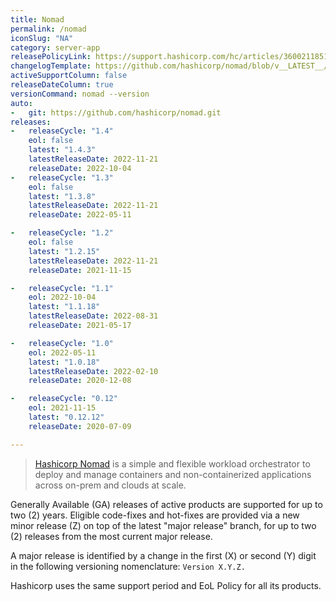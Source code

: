 ```yaml
---
title: Nomad
permalink: /nomad
iconSlug: "NA"
category: server-app
releasePolicyLink: https://support.hashicorp.com/hc/articles/360021185113
changelogTemplate: https://github.com/hashicorp/nomad/blob/v__LATEST__/CHANGELOG.md
activeSupportColumn: false
releaseDateColumn: true
versionCommand: nomad --version
auto:
-   git: https://github.com/hashicorp/nomad.git
releases:
-   releaseCycle: "1.4"
    eol: false
    latest: "1.4.3"
    latestReleaseDate: 2022-11-21
    releaseDate: 2022-10-04
-   releaseCycle: "1.3"
    eol: false
    latest: "1.3.8"
    latestReleaseDate: 2022-11-21
    releaseDate: 2022-05-11

-   releaseCycle: "1.2"
    eol: false
    latest: "1.2.15"
    latestReleaseDate: 2022-11-21
    releaseDate: 2021-11-15

-   releaseCycle: "1.1"
    eol: 2022-10-04
    latest: "1.1.18"
    latestReleaseDate: 2022-08-31
    releaseDate: 2021-05-17

-   releaseCycle: "1.0"
    eol: 2022-05-11
    latest: "1.0.18"
    latestReleaseDate: 2022-02-10
    releaseDate: 2020-12-08

-   releaseCycle: "0.12"
    eol: 2021-11-15
    latest: "0.12.12"
    releaseDate: 2020-07-09

---
```


> [Hashicorp Nomad](https://www.nomadproject.io/) is a simple and flexible workload orchestrator to deploy and manage containers and non-containerized applications across on-prem and clouds at scale.

Generally Available (GA) releases of active products are supported for up to two (2) years. Eligible code-fixes and hot-fixes are provided via a new minor release (Z) on top of the latest "major release" branch, for up to two (2) releases from the most current major release. 

A major release is identified by a change in the first (X) or second (Y) digit in the following versioning nomenclature: `Version X.Y.Z.`

Hashicorp uses the same support period and EoL Policy for all its products.
